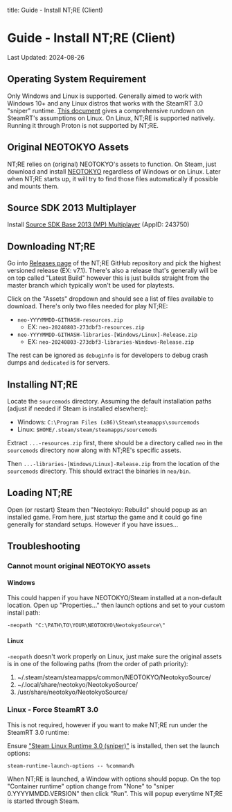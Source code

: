 title: Guide - Install NT;RE (Client)

# Guide - Install NT;RE (Client)
Last Updated: 2024-08-26

## Operating System Requirement

Only Windows and Linux is supported. Generally aimed to work with
Windows 10+ and any Linux distros that works with the SteamRT
3.0 "sniper" runtime. [This document](https://gitlab.steamos.cloud/steamrt/steam-runtime-tools/-/blob/main/docs/distro-assumptions.md)
gives a comprehensive rundown on SteamRT's assumptions on Linux.
On Linux, NT;RE is supported natively. Running it through Proton
is not supported by NT;RE.

## Original NEOTOKYO Assets

NT;RE relies on (original) NEOTOKYO's assets to function. On Steam, just
download and install [NEOTOKYO](steam://rungameid/244630) regardless of Windows
or on Linux. Later when NT;RE starts up, it will try to find those files
automatically if possible and mounts them.

## Source SDK 2013 Multiplayer

Install [Source SDK Base 2013 (MP) Multiplayer](steam://rungameid/243750) (AppID: 243750)

## Downloading NT;RE

Go into [Releases page](https://github.com/NeotokyoRebuild/neo/releases)
of the NT;RE GitHub repository and pick the highest versioned release
(EX: v7.1).
There's also a release that's generally will be on top called "Latest Build"
however this is just builds straight from the master branch which typically
won't be used for playtests.

Click on the "Assets" dropdown and should see a list of files available to
download. There's only two files needed for play NT;RE:

* `neo-YYYYMMDD-GITHASH-resources.zip`
    * EX: `neo-20240803-273dbf3-resources.zip`
* `neo-YYYYMMDD-GITHASH-libraries-[Windows/Linux]-Release.zip`
    * EX: `neo-20240803-273dbf3-libraries-Windows-Release.zip`

The rest can be ignored as `debuginfo` is for developers to debug crash dumps
and `dedicated` is for servers.

## Installing NT;RE

Locate the `sourcemods` directory. Assuming the default installation paths
(adjust if needed if Steam is installed elsewhere):

* Windows: `C:\Program Files (x86)\Steam\steamapps\sourcemods`
* Linux: `$HOME/.steam/steam/steamapps/sourcemods`

Extract `...-resources.zip` first, there should be a directory called `neo`
in the `sourcemods` directory now along with NT;RE's specific assets.

Then `...-libraries-[Windows/Linux]-Release.zip` from the location of the
`sourcemods` directory. This should extract the binaries in `neo/bin`.

## Loading NT;RE

Open (or restart) Steam then "Neotokyo: Rebuild" should popup as an installed
game. From here, just startup the game and it could go fine generally for
standard setups. However if you have issues... 

## Troubleshooting

### Cannot mount original NEOTOKYO assets

#### Windows

This could happen if you have NEOTOKYO/Steam installed at a non-default 
location. Open up "Properties..." then launch options and set to your 
custom install path:

```
-neopath "C:\PATH\TO\YOUR\NEOTOKYO\NeotokyoSource\"
```

#### Linux

`-neopath` doesn't work properly on Linux, just make sure the original
assets is in one of the following paths (from the order of path priority):

1. ~/.steam/steam/steamapps/common/NEOTOKYO/NeotokyoSource/
2. ~/.local/share/neotokyo/NeotokyoSource/
3. /usr/share/neotokyo/NeotokyoSource/

### Linux - Force SteamRT 3.0

This is not required, however if you want to make NT;RE run under the
SteamRT 3.0 runtime:

Ensure ["Steam Linux Runtime 3.0 (sniper)"](steam://rungameid/1628350) is installed, then
set the launch options:

```
steam-runtime-launch-options -- %command%
```

When NT;RE is launched, a Window with options should popup. On the top
"Container runtime" option change from "None" to "sniper 0.YYYYMMDD.VERSION"
then click "Run". This will popup everytime NT;RE is started through Steam.

